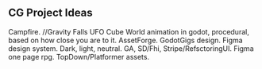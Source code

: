 ## CG Project Ideas
Campfire. //Gravity Falls UFO
Cube World animation in godot, procedural, based on how close you are to it.
AssetForge.
GodotGigs design.
Figma design system. Dark, light, neutral. GA, SD/Fhi, Stripe/RefsctoringUI.
Figma one page rpg.
TopDown/Platformer assets.
